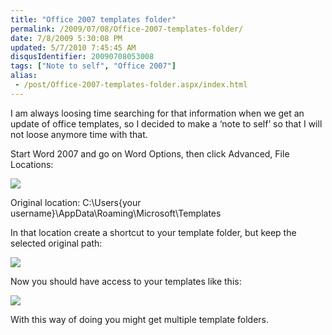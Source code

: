 ```yaml
---
title: "Office 2007 templates folder"
permalink: /2009/07/08/Office-2007-templates-folder/
date: 7/8/2009 5:30:08 PM
updated: 5/7/2010 7:45:45 AM
disqusIdentifier: 20090708053008
tags: ["Note to self", "Office 2007"]
alias:
 - /post/Office-2007-templates-folder.aspx/index.html
---
```

I am always loosing time searching for that information when we get an update of office templates, so I decided to make a ‘note to self’ so that I will not loose anymore time with that.

Start Word 2007 and go on Word Options, then click Advanced, File Locations:
<!-- more -->

![](http://farm4.static.flickr.com/3520/3700848410_ecd2a99c44_o.png) 

Original location: C:\Users\{your username}\AppData\Roaming\Microsoft\Templates

In that location create a shortcut to your template folder, but keep the selected original path:

![](http://farm3.static.flickr.com/2557/3700041683_2758eab836_o.png) 

Now you should have access to your templates like this:

![](http://farm3.static.flickr.com/2673/3700864788_72780baef3_o.png) 

With this way of doing you might get multiple template folders.
